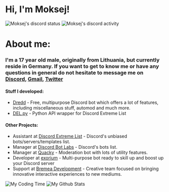 # Hi, I'm Moksej!

![Moksej's discord status](https://img.shields.io/endpoint?label=status&url=https://dev.discordprofiles.me/api/badge/status/345457928972533773)
![Moksej's discord activity](https://img.shields.io/endpoint?label=playing&url=https://dev.discordprofiles.me/api/badge/playing/345457928972533773)

# About me:

### I'm a 17 year old male, originally from Lithuania, but currently reside in Germany. If you want to get to know me or have any questions in general do not hesitate to message me on [Discord](https://discord.com/users/345457928972533773), [Gmail](mailto:moksej@gmail.com), [Twitter](https://twitter.com/Moksej)

#### Stuff I developed:
- [Dredd](https://github.com/dredd-bot/Dredd) - Free, multipurpose Discord bot which offers a lot of features, including miscellaneous stuff, automod and much more.
- [DEL.py](https://github.com/discordextremelist/del.py) - Python API wrapper for Discord Extreme List

#### Other Projects:
- Assistant at [Discord Extreme List](https://discordextremelist.xyz/) - Discord's unbiased bots/servers/templates list.
- Manager at [Discord Bot Labs](https://bots.discordlabs.org/) - Discord's bots list.
- Manager at [Quacky](https://quacky.xyz/) - Moderation bot with lots of utility features.
- Developer at [exorium](https://bluewydev.github.io/Discord-bot-website-template/) - Multi-purpose bot ready to skill up and boost up your Discord server
- Support at [Bremea Development](https://bremea.com/) - Creative team focused on bringing innovative interactive experiences to new mediums.


![My Coding Time](https://github-readme-stats.vercel.app/api/wakatime?username=Moksej&theme=merko&hide_border=true&show_icons=True&layout=compact)
![My Github Stats](https://github-readme-stats.vercel.app/api?username=TheMoksej&theme=merko&hide_border=true&show_icons=True)
